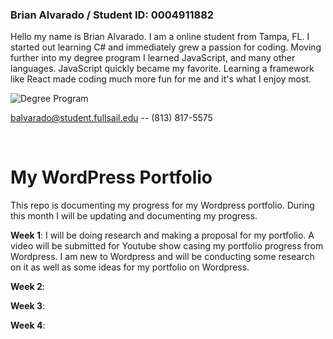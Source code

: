 ### Brian Alvarado / Student ID: 0004911882 
 Hello my name is Brian Alvarado. I am a online student from Tampa, FL. I started out learning C# and immediately grew a passion for coding. Moving further into my degree program I learned JavaScript, and many other languages. JavaScript quickly became my favorite. Learning a framework like React made coding much more fun for me and it's what I enjoy most.


![Degree Program](https://img.shields.io/badge/degree-web%20design%20%26%20development-blue.svg)&nbsp; 


balvarado@student.fullsail.edu -- (813) 817-5575 

<br>

# My WordPress Portfolio 
This repo is documenting my progress for my Wordpress portfolio. During this month I will be updating and documenting my progress. 

**Week 1**: I will be doing research and making a proposal for my portfolio. A video will be submitted for Youtube show casing my portfolio progress from Wordpress. I am new to Wordpress and will be conducting some research on it as well as some ideas for my portfolio on Wordpress. 

**Week 2**:

**Week 3**:

**Week 4**:
